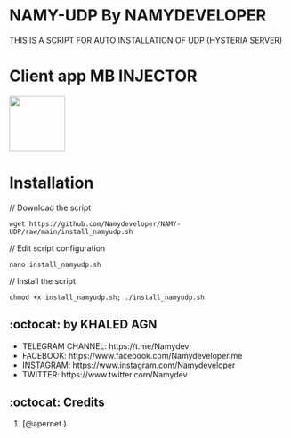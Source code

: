 # NAMY-UDP By NAMYDEVELOPER

THIS IS A SCRIPT FOR AUTO INSTALLATION OF UDP (HYSTERIA SERVER) 



# Client app MB INJECTOR

<p>
<a href="https://play.google.com/store/apps/details?id=com.mb.injector"><img src="https://play.google.com/intl/en_us/badges/images/generic/en-play-badge.png" height="100"></a>
</p>


# Installation


// Download the script
```
wget https://github.com/Namydeveloper/NAMY-UDP/raw/main/install_namyudp.sh
```
// Edit script configuration 
```
nano install_namyudp.sh
```
// Install the script
```
chmod +x install_namyudp.sh; ./install_namyudp.sh
```

## :octocat: by KHALED AGN
<ul>
 <li>TELEGRAM CHANNEL: https://t.me/Namydev</li>
 <li>FACEBOOK: https://www.facebook.com/Namydeveloper.me</li>
 <li>INSTAGRAM: https://www.instagram.com/Namydeveloper</li>
 <li>TWITTER: https://www.twitter.com/Namydev</li>
 
 </ul>
 
## :octocat: Credits

1. [@apernet )
